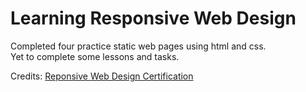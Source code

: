 # Learning Responsive Web Design
Completed four practice static web pages using html and css.
<br>
Yet to complete some lessons and tasks.

Credits: [Reponsive Web Design Certification ](https://www.freecodecamp.org/learn/2022/responsive-web-design/)
